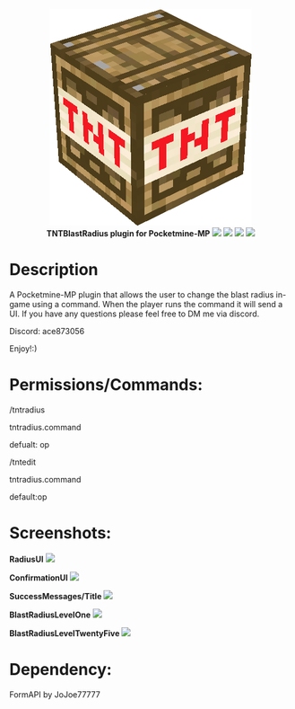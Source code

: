 <p align="center">
    <a href="https://github.com/Terpz710/TNTBlastRadius"><img src="https://github.com/Terpz710/TNTBlastRadius/blob/main/icon.png"></img></a><br>
    <b>TNTBlastRadius plugin for Pocketmine-MP</b>
<a href="https://poggit.pmmp.io/p/TNTBlastRadius"><img src="https://poggit.pmmp.io/shield.api/TNTBlastRadius"></a>
<a href="https://poggit.pmmp.io/p/TNTBlastRadius"><img src="https://poggit.pmmp.io/shield.state/TNTBlastRadius"></a>
<a href="https://poggit.pmmp.io/p/TNTBlastRadius"><img src="https://poggit.pmmp.io/shield.dl.total/TNTBlastRadius"></a>
<a href="https://poggit.pmmp.io/p/TNTBlastRadius"><img src="https://poggit.pmmp.io/shield.dl/TNTBlastRadius"></a>

# Description
A Pocketmine-MP plugin that allows the user to change the blast radius in-game using a command. When the player runs the command it will send a UI. If you have any questions please feel free to DM me via discord.

Discord: ace873056  

Enjoy!:)

# Permissions/Commands:

/tntradius

tntradius.command

defualt: op

/tntedit

tntradius.command

default:op

# Screenshots:

**RadiusUI**
<img src="https://ibb.co/kqLHn8P">

**ConfirmationUI**
<img src="https://ibb.co/bXnY6tq">

**SuccessMessages/Title**
<img src="https://ibb.co/vvZqN0D">

**BlastRadiusLevelOne**
<img src="https://ibb.co/kqLHn8P">

**BlastRadiusLevelTwentyFive**
<img src="https://ibb.co/bXnY6tq">

# Dependency:

FormAPI by JoJoe77777
